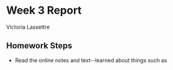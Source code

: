 # Week 3 Report
  Victoria Lassettre
## Homework Steps
- Read the online notes and text--learned about things such as <title>, <h1>, and </h2>.
- Created an index.html
- Edited the index.html with the inital comments; figured out what happens when you forget to close the tag properly by forgetting the /.
- Formatted a sonnet I wrote two years ago on my first webpage. I fiddled around added colors to my webpage.
- Successfully pushed the page to my repository and managed to pull up the correct link from my url.

## Problems/Aha Moments
- I think I have finally figured out SourceTree and GitHub and feel less like an idiot when working with the two.

## Looking Ahead
- I am looking forward to learning more about formatting webpages; including things such as styles, colors, and placements of text and images.

## Helping
- As of right now I have not helped anyone with an issue, but that may change by the end of the week.
